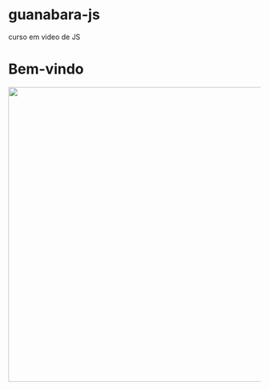 # guanabara-js
 curso em video de JS

<h1> Bem-vindo</h1>
<img align="right" height="590em" src="https://raw.githubusercontent.com/gist/albqvictor1508/6d4f6f1ca367d2c6d247816da789e080/raw/1de0af2db1dea379ba4ec10439ee91d3a9375263/githubcard.svg" />
